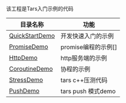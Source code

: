 该工程是Tars入门示例的代码


目录名称 |功能
-----------------|----------------
[QuickStartDemo](https://github.com/TarsCloud/TarsCpp/tree/d687aae51a016c313812c973ec75ab4cad7fbcaa/examples/QuickStartDemo)   |   开发快速入门的示例
[PromiseDemo](https://github.com/TarsCloud/TarsCpp/tree/d687aae51a016c313812c973ec75ab4cad7fbcaa/examples/PromiseDemo)      |   promise编程的示例[]
[HttpDemo](https://github.com/TarsCloud/TarsCpp/tree/d687aae51a016c313812c973ec75ab4cad7fbcaa/examples/HttpDemo)         |   http服务端的示例
[CoroutineDemo](https://github.com/TarsCloud/TarsCpp/tree/d687aae51a016c313812c973ec75ab4cad7fbcaa/examples/CoroutineDemo)   |   协程的示例
[StressDemo](https://github.com/TarsCloud/TarsCpp/tree/d687aae51a016c313812c973ec75ab4cad7fbcaa/examples/StressDemo)       |   tars c++压测代码
[PushDemo](https://github.com/TarsCloud/TarsCpp/tree/d687aae51a016c313812c973ec75ab4cad7fbcaa/examples/PushDemo)         |   tars push 模式demo